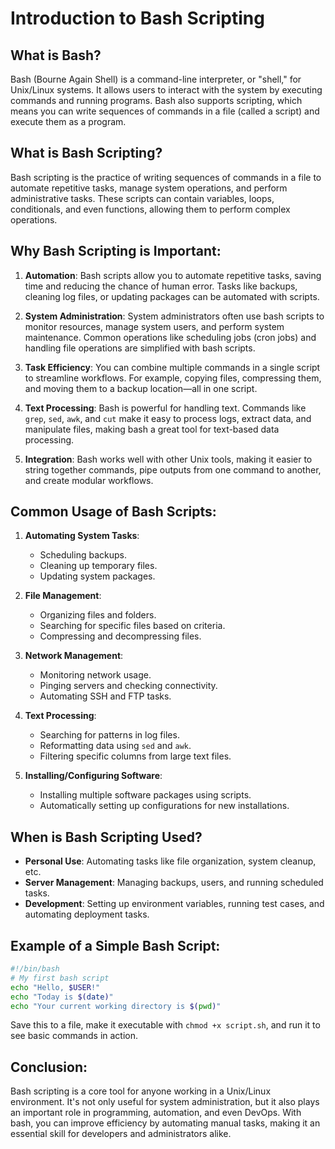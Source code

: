 # Introduction to Bash Scripting

## What is Bash?
Bash (Bourne Again Shell) is a command-line interpreter, or "shell," for Unix/Linux systems. It allows users to interact with the system by executing commands and running programs. Bash also supports scripting, which means you can write sequences of commands in a file (called a script) and execute them as a program.

## What is Bash Scripting?
Bash scripting is the practice of writing sequences of commands in a file to automate repetitive tasks, manage system operations, and perform administrative tasks. These scripts can contain variables, loops, conditionals, and even functions, allowing them to perform complex operations.

## Why Bash Scripting is Important:
1. **Automation**: Bash scripts allow you to automate repetitive tasks, saving time and reducing the chance of human error. Tasks like backups, cleaning log files, or updating packages can be automated with scripts.
   
2. **System Administration**: System administrators often use bash scripts to monitor resources, manage system users, and perform system maintenance. Common operations like scheduling jobs (cron jobs) and handling file operations are simplified with bash scripts.

3. **Task Efficiency**: You can combine multiple commands in a single script to streamline workflows. For example, copying files, compressing them, and moving them to a backup location—all in one script.

4. **Text Processing**: Bash is powerful for handling text. Commands like `grep`, `sed`, `awk`, and `cut` make it easy to process logs, extract data, and manipulate files, making bash a great tool for text-based data processing.

5. **Integration**: Bash works well with other Unix tools, making it easier to string together commands, pipe outputs from one command to another, and create modular workflows.

## Common Usage of Bash Scripts:
1. **Automating System Tasks**:
   - Scheduling backups.
   - Cleaning up temporary files.
   - Updating system packages.

2. **File Management**:
   - Organizing files and folders.
   - Searching for specific files based on criteria.
   - Compressing and decompressing files.

3. **Network Management**:
   - Monitoring network usage.
   - Pinging servers and checking connectivity.
   - Automating SSH and FTP tasks.

4. **Text Processing**:
   - Searching for patterns in log files.
   - Reformatting data using `sed` and `awk`.
   - Filtering specific columns from large text files.

5. **Installing/Configuring Software**:
   - Installing multiple software packages using scripts.
   - Automatically setting up configurations for new installations.

## When is Bash Scripting Used?
- **Personal Use**: Automating tasks like file organization, system cleanup, etc.
- **Server Management**: Managing backups, users, and running scheduled tasks.
- **Development**: Setting up environment variables, running test cases, and automating deployment tasks.

## Example of a Simple Bash Script:
```bash
#!/bin/bash
# My first bash script
echo "Hello, $USER!"
echo "Today is $(date)"
echo "Your current working directory is $(pwd)"
```

Save this to a file, make it executable with `chmod +x script.sh`, and run it to see basic commands in action.

## Conclusion:
Bash scripting is a core tool for anyone working in a Unix/Linux environment. It's not only useful for system administration, but it also plays an important role in programming, automation, and even DevOps. With bash, you can improve efficiency by automating manual tasks, making it an essential skill for developers and administrators alike.
